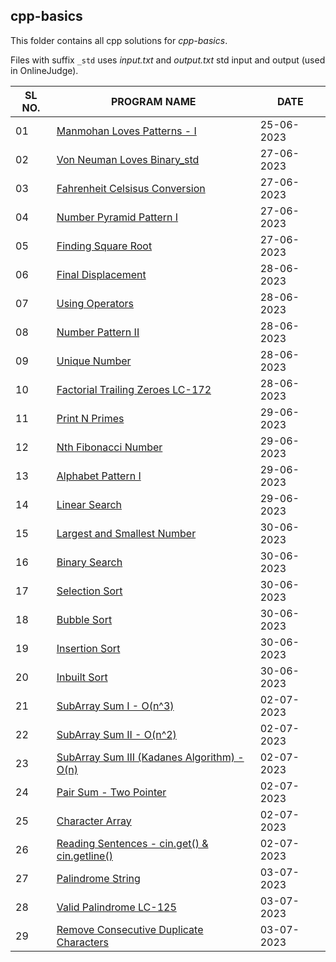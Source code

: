 ## cpp-basics

This folder contains all cpp solutions for _cpp-basics_.

Files with suffix `_std` uses _input.txt_ and _output.txt_ std input and output (used in OnlineJudge).

| SL NO. | PROGRAM NAME                                                                                            | DATE       |
| ------ | ------------------------------------------------------------------------------------------------------- | ---------- |
| 01     | [Manmohan Loves Patterns - I](<01_Manmohan Loves Patterns - I.cpp>)                                     | 25-06-2023 |
| 02     | [Von Neuman Loves Binary_std](<02_Von Neuman Loves Binary_std.cpp>)                                     | 27-06-2023 |
| 03     | [Fahrenheit Celsisus Conversion](<03_Fahrenheit Celsisus Conversion.cpp>)                               | 27-06-2023 |
| 04     | [Number Pyramid Pattern I](<04_Number Pyramid Pattern I.cpp>)                                           | 27-06-2023 |
| 05     | [Finding Square Root](<05_Finding Square Root.cpp>)                                                     | 27-06-2023 |
| 06     | [Final Displacement](<06_Final Displacement.cpp>)                                                       | 28-06-2023 |
| 07     | [Using Operators](<07_Using Operators.cpp>)                                                             | 28-06-2023 |
| 08     | [Number Pattern II](<08_Number Pattern II.cpp>)                                                         | 28-06-2023 |
| 09     | [Unique Number](<09_Unique Number.cpp>)                                                                 | 28-06-2023 |
| 10     | [Factorial Trailing Zeroes LC-172](<10_Factorial Trailing Zeroes LC-172.cpp>)                           | 28-06-2023 |
| 11     | [Print N Primes](<11_Print N Primes.cpp>)                                                               | 29-06-2023 |
| 12     | [Nth Fibonacci Number](<12_Nth Fibonacci Number.cpp>)                                                   | 29-06-2023 |
| 13     | [Alphabet Pattern I](<13_Alphabet Pattern I.cpp>)                                                       | 29-06-2023 |
| 14     | [Linear Search](<14_Linear Search.cpp>)                                                                 | 29-06-2023 |
| 15     | [Largest and Smallest Number](<15_Largest and Smallest Number.cpp>)                                     | 30-06-2023 |
| 16     | [Binary Search](<16_Binary Search.cpp>)                                                                 | 30-06-2023 |
| 17     | [Selection Sort](<17_Selection Sort.cpp>)                                                               | 30-06-2023 |
| 18     | [Bubble Sort](<18_Bubble Sort.cpp>)                                                                     | 30-06-2023 |
| 19     | [Insertion Sort](<19_Insertion Sort.cpp>)                                                               | 30-06-2023 |
| 20     | [Inbuilt Sort](<20_Inbuilt Sort.cpp>)                                                                   | 30-06-2023 |
| 21     | [SubArray Sum I - O(n^3)](<21_SubArray Sum I - O(n3).cpp>)                                              | 02-07-2023 |
| 22     | [SubArray Sum II - O(n^2)](<22_SubArray Sum II - O(n2).cpp>)                                            | 02-07-2023 |
| 23     | [SubArray Sum III (Kadanes Algorithm) - O(n)](<23_SubArray Sum III (Kadanes Algorithm) - O(n).cpp>)     | 02-07-2023 |
| 24     | [Pair Sum - Two Pointer](<24_Pair Sum - Two Pointer.cpp>)                                               | 02-07-2023 |
| 25     | [Character Array](<25_Character Array.cpp>)                                                             | 02-07-2023 |
| 26     | [Reading Sentences - cin.get() & cin.getline()](<26_Reading Sentences - cin.get() & cin.getline().cpp>) | 02-07-2023 |
| 27 | [Palindrome String](<27_Palindrome String.cpp>) | 03-07-2023 |
| 28 | [Valid Palindrome LC-125](<28_Valid Palindrome LC-125.cpp>) | 03-07-2023 | 
| 29 | [Remove Consecutive Duplicate Characters](<29_Remove Consecutive Duplicate Characters.cpp>) | 03-07-2023 | 

